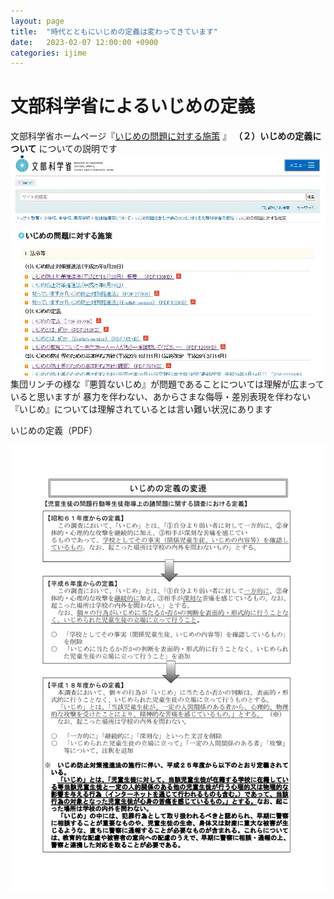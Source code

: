 ```yaml
---
layout: page
title:  "時代とともにいじめの定義は変わってきています"
date:   2023-02-07 12:00:00 +0900
categories: ijime
---
```

# 文部科学省によるいじめの定義

文部科学省ホームページ『[いじめの問題に対する施策](https://www.mext.go.jp/a_menu/shotou/seitoshidou/1302904.htm)
』 **（２）いじめの定義について** についての説明です
<br />
![文部科学省ホームページ](/assets/images/2023-02-07-001.jpg)
<br />
集団リンチの様な『悪質ないじめ』が問題であることについては理解が広まっていると思いますが
暴力を伴わない、あからさまな侮辱・差別表現を伴わない『いじめ』については理解されているとは言い難い状況にあります

いじめの定義（PDF）

![いじめの定義](/assets/images/2023-02-07-002.jpg)
